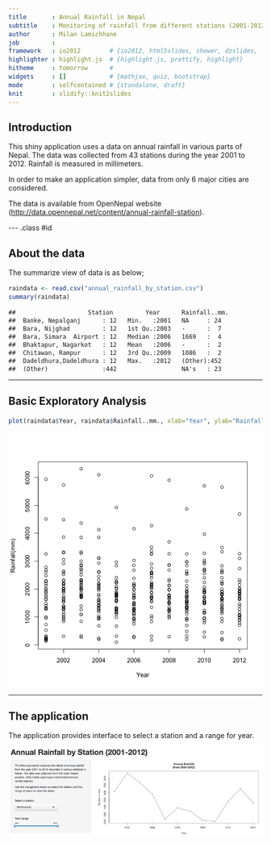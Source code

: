 ```yaml
---
title       : Annual Rainfall in Nepal
subtitle    : Monitoring of rainfall from different stations (2001-2012) 
author      : Milan Lamichhane
job         : 
framework   : io2012        # {io2012, html5slides, shower, dzslides, ...}
highlighter : highlight.js  # {highlight.js, prettify, highlight}
hitheme     : tomorrow      # 
widgets     : []            # {mathjax, quiz, bootstrap}
mode        : selfcontained # {standalone, draft}
knit        : slidify::knit2slides
---
```


## Introduction

This shiny application uses a data on annual rainfall in various parts of Nepal. The data was collected from 43 stations during the year 2001 to 2012. Rainfall is measured in millimeters.

In order to make an application simpler, data from only 6 major cities are considered.

The data is available from OpenNepal website (http://data.opennepal.net/content/annual-rainfall-station).

--- .class #id 

## About the data
The summarize view of data is as below;

```r
raindata <- read.csv("annual_rainfall_by_station.csv")
summary(raindata)
```

```
##                    Station         Year      Rainfall..mm.
##  Banke, Nepalganj      : 12   Min.   :2001   NA     : 24  
##  Bara, Nijghad         : 12   1st Qu.:2003   -      :  7  
##  Bara, Simara  Airport : 12   Median :2006   1669   :  4  
##  Bhaktapur, Nagarkot   : 12   Mean   :2006   -      :  2  
##  Chitawan, Rampur      : 12   3rd Qu.:2009   1086   :  2  
##  Dadeldhura,Dadeldhura : 12   Max.   :2012   (Other):452  
##  (Other)               :442                  NA's   : 23
```

---

## Basic Exploratory Analysis



```r
plot(raindata$Year, raindata$Rainfall..mm., xlab="Year", ylab="Rainfall(mm)")
```

![plot of chunk unnamed-chunk-3](assets/fig/unnamed-chunk-3.png) 

---

## The application
The application provides interface to select a station and a range for year.

![app](assets/img/shiny_app.png)
